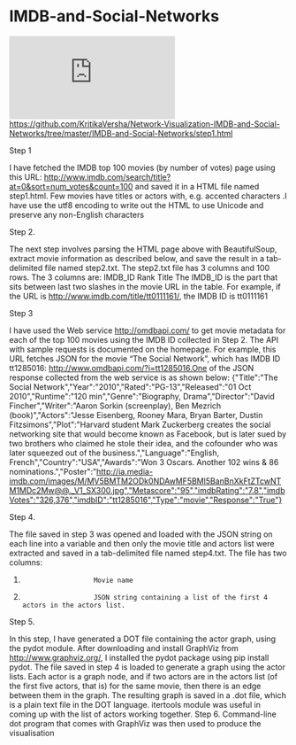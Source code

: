 IMDB-and-Social-Networks
========================

![Alt text](https://github.com/KritikaVersha/Network-Visualization-IMDB-and-Social-Networks/tree/master/IMDB-and-Social-Networks/step1.html?raw=true)
https://github.com/KritikaVersha/Network-Visualization-IMDB-and-Social-Networks/tree/master/IMDB-and-Social-Networks/step1.html

Step 1

I have fetched the IMDB top 100 movies (by number of votes) page using this URL:
http://www.imdb.com/search/title?at=0&sort=num_votes&count=100
and saved it in a HTML file named step1.html. Few movies have titles or actors with, e.g. accented characters .I have use the utf8 encoding to write out the HTML to use Unicode and preserve any non-English characters

Step 2. 

The next step involves parsing the HTML page above with BeautifulSoup, extract movie information as described below, and save the result in a tab-delimited file named step2.txt.  The step2.txt file has 3 columns and 100 rows. The 3 columns are:
IMDB_ID
Rank
Title
The IMDB_ID is the part that sits between last two slashes in the movie URL in the table.
For example, if the URL is http://www.imdb.com/title/tt0111161/, the IMDB ID is tt0111161

Step 3

I have used the Web service http://omdbapi.com/ to get movie metadata for each of the top 100 movies using the IMDB ID collected in Step 2.  The API with sample requests is documented on the homepage. For example, this URL fetches JSON for the movie “The Social Network”, which has IMDB ID tt1285016: http://www.omdbapi.com/?i=tt1285016.One of the JSON response collected from the web service is as shown below:
{"Title":"The Social Network","Year":"2010","Rated":"PG-13","Released":"01 Oct 2010","Runtime":"120 min","Genre":"Biography, Drama","Director":"David Fincher","Writer":"Aaron Sorkin (screenplay), Ben Mezrich (book)","Actors":"Jesse Eisenberg, Rooney Mara, Bryan Barter, Dustin Fitzsimons","Plot":"Harvard student Mark Zuckerberg creates the social networking site that would become known as Facebook, but is later sued by two brothers who claimed he stole their idea, and the cofounder who was later squeezed out of the business.","Language":"English, French","Country":"USA","Awards":"Won 3 Oscars. Another 102 wins & 86 nominations.","Poster":"http://ia.media-imdb.com/images/M/MV5BMTM2ODk0NDAwMF5BMl5BanBnXkFtZTcwNTM1MDc2Mw@@._V1_SX300.jpg","Metascore":"95","imdbRating":"7.8","imdbVotes":"326,376","imdbID":"tt1285016","Type":"movie","Response":"True"}


Step 4.

The file saved in step 3 was opened and loaded with the JSON string on each line into a variable and then only the movie title and actors list were extracted and saved in a tab-delimited file named step4.txt.  The file has two columns:
1.                       Movie name
2.                       JSON string containing a list of the first 4 actors in the actors list.

Step 5. 

In this step, I have generated a DOT file containing the actor graph, using the pydot module. After downloading and install GraphViz from http://www.graphviz.org/, I installed the pydot package using pip install pydot.
The file saved in step 4 is loaded to generate a graph using the actor lists. Each actor is a graph node, and if two actors are in the actors list (of the first five actors, that is) for the same movie, then there is an edge between them in the graph. The resulting graph is saved in a .dot file, which is a plain text file in the DOT language. itertools module was useful in coming up with the list of actors working together.
Step 6. 
Command-line dot program that comes with GraphViz was then used to produce the visualisation


